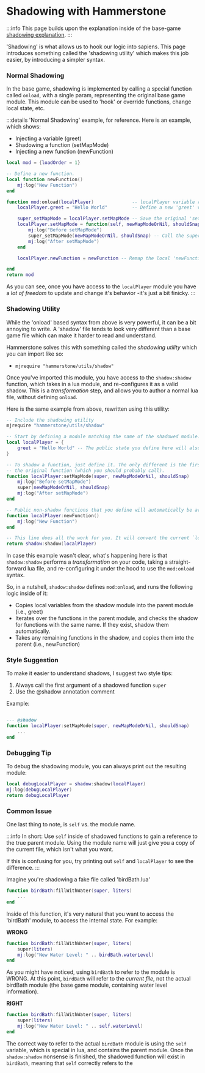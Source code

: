 # Shadowing with Hammerstone

:::info
This page builds upon the explanation inside of the base-game [shadowing explanation](/guide/shadowing).
:::

'Shadowing' is what allows us to hook our logic into sapiens. This page introduces something called the 'shadowing utility' which makes this job easier, by introducing a 
simpler syntax.

### Normal Shadowing

In the base game, shadowing is implemented by calling a special function called `onload`, with a single param, representing the 
original base game module. This module can be used to 'hook' or override functions, change local state, etc.

:::details 'Normal Shadowing' example, for reference.
Here is an example, which shows:
 - Injecting a variable (greet)
 - Shadowing a function (setMapMode)
 - Injecting a new function (newFunction)
 
```lua
local mod = {loadOrder = 1}

-- Define a new function.
local function newFunction()
	mj:log("New Function")
end

function mod:onload(localPlayer)              -- localPlayer variable refers to the 
	localPlayer.greet = "Hello World"         -- Define a new 'greet' variable on the module

	super_setMapMode = localPlayer.setMapMode -- Save the original 'setMapMode' function to a local var (the "super"), so we can re-call it layer
	localPlayer.setMapMode = function(self, newMapModeOrNil, shouldSnap)
		mj:log("Before setMapMode")
		super_setMapMode(newMapModeOrNil, shouldSnap) -- Call the super, so that the base game logic continues to be called.
		mj:log("After setMapMode")
	end

	localPlayer.newFunction = newFunction -- Remap the local 'newFunction' so that it's available on the `localPlayer` module.

end
return mod
```

As you can see, once you have access to the `localPlayer` module you have a *lot of freedom* to update and change it's behavior -it's just a bit finicky.
:::

### Shadowing Utility

While the 'onload' based syntax from above is very powerful, it can be a bit annoying to write. A 'shadow' file tends to look very different than a base game file
which can make it harder to read and understand.

Hammerstone solves this with something called the *shadowing utility* which you can import like so:
 - `mjrequire "hammerstone/utils/shadow"`

Once you've imported this module, you have access to the `shadow:shadow` function, which takes in a lua module, and re-configures it as a valid shadow. This is a *transformation* step, and allows you to author a normal lua file, without defining `onload`. 

Here is the same example from above, rewritten using this utility:

```lua
-- Include the shadowing utility
mjrequire "hammerstone/utils/shadow"

-- Start by defining a module matching the name of the shadowed module. No more need for 'mod'
local localPlayer = {
	greet = "Hello World" -- The public state you define here will also be available on the parent module
}

-- To shadow a function, just define it. The only different is the first argument should always be called 'super', and represents
-- the original function (which you should probably call).
function localPlayer:setMapMode(super, newMapModeOrNil, shouldSnap)
	mj:log("Before setMapMode")
	super(newMapModeOrNil, shouldSnap)
	mj:log("After setMapMode")
end

-- Public non-shadow functions that you define will automatically be available on the base game module.
function localPlayer:newFunction()
	mj:log("New Function")
end

-- This line does all the work for you. It will convert the current `localPlayer` module, into a module matching the format of Sapiens.
return shadow:shadow(localPlayer)
```

In case this example wasn't clear, what's happening here is that `shadow:shadow` performs a *transformation* on your code, taking a straight-forward lua file, and re-configuring it under the hood to use the `mod:onload` syntax.

So, in a nutshell, `shadow:shadow` defines `mod:onload`, and runs the following logic inside of it:

 - Copies local variables from the shadow module into the parent module (i.e., greet)
 - Iterates over the functions in the parent module, and checks the shadow for functions with the same name. If they exist, shadow them automatically.
 - Takes any remaining functions in the shadow, and copies them into the parent (i.e., newFunction)

### Style Suggestion

To make it easier to understand shadows, I suggest two style tips:
 1. Always call the first argument of a shadowed function `super`
 2. Use the @shadow annotation comment

Example:

```lua

--- @shadow
function localPlayer:setMapMode(super, newMapModeOrNil, shouldSnap)
	...
end
```

### Debugging Tip

To debug the shadowing module, you can always print out the resulting module:

```lua
local debugLocalPlayer = shadow:shadow(localPlayer)
mj:log(debugLocalPlayer)
return debugLocalPlayer
```

### Common Issue

One last thing to note, is `self` vs. the module name.

:::info
In short: Use `self` inside of shadowed functions to gain a reference to the true parent module. Using the module name will just give you a copy of the current file,
which isn't what you want.

If this is confusing for you, try printing out `self` and `localPlayer` to see the difference.
:::


Imagine you're shadowing a fake file called 'birdBath.lua'

```lua
function birdBath:fillWithWater(super, liters)
	...
end
```

Inside of this function, it's very natural that you want to access the 'birdBath' module, to access the internal state. For example:

**WRONG**
```lua
function birdBath:fillWithWater(super, liters)
	super(liters)
	mj:log("New Water Level: " .. birdBath.waterLevel)
end
```

As you might have noticed, using `birdBath` to refer to the module is WRONG. At this point, `birdBath` will refer to the *current file*, not the actual birdBath module (the base game module, containing water level information).

**RIGHT**
```lua
function birdBath:fillWithWater(super, liters)
	super(liters)
	mj:log("New Water Level: " .. self.waterLevel)
end
```

The correct way to refer to the actual `birdBath` module is using the `self` variable, which is special in lua, and contains the parent module. Once the `shadow:shadow` nonsense is finished, the shadowed function will exist in `birdBath`, meaning that `self` correctly refers to the 

